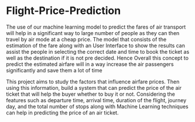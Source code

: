 # Flight-Price-Prediction
The use of our machine learning model to predict the fares of air transport will help in a
significant way to large number of people as they can then travel by air mode at a cheap price.
The model that consists of the estimation of the fare along with an User Interface to show the
results can assist the people in selecting the correct date and time to book the ticket as well as
the destination if it is not pre decided. Hence Overall this concept to predict the estimated
airfare will in a way increase the air passengers significantly and save them a lot of time

This project aims to study the factors that influence airfare prices. Then using this
information, build a system that can predict the price of the air ticket that will help the buyer
whether to buy it or not. Considering the features such as departure time, arrival time,
duration of the flight, journey day, and the total number of stops along with Machine
Learning techniques can help in predicting the price of an air ticket.
